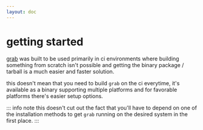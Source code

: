 ```yaml
---
layout: doc
---
```


# getting started 

[grab](/) was built to be used primarily in ci environments where building something from 
scratch isn't possible and getting the binary package / tarball is a much easier and faster solution.

this doesn't mean that you need to build `grab` on the ci everytime, it's available as a binary supporting multiple platforms and for favorable platforms there's easier setup options. 

::: info note
this doesn't cut out the fact that you'll have to depend on one of the installation methods to get `grab` running on the desired system in the first place.
::: 











